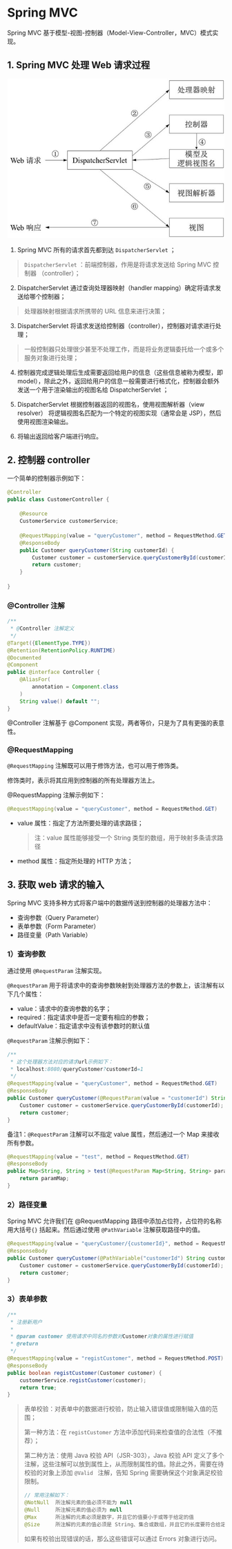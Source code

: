 # Spring MVC

Spring MVC 基于模型-视图-控制器（Model-View-Controller，MVC）模式实现。

## 1. Spring MVC 处理 Web 请求过程

![](image/SpringMVC处理Web请求过程.JPG)

1.  Spring MVC 所有的请求首先都到达 `DispatcherServlet` ；

   >  `DispatcherServlet` ：前端控制器，作用是将请求发送给 Spring MVC 控制器 （controller）；

2.  DispatcherServlet 通过查询处理器映射（handler mapping）确定将请求发送给哪个控制器；

   > 处理器映射根据请求所携带的 URL 信息来进行决策；

3.  DispatcherServlet 将请求发送给控制器（controller），控制器对请求进行处理；

   > 一般控制器只处理很少甚至不处理工作，而是将业务逻辑委托给一个或多个服务对象进行处理；

4.  控制器完成逻辑处理后生成需要返回给用户的信息（这些信息被称为模型，即 model），除此之外，返回给用户的信息一般需要进行格式化，控制器会额外发送一个用于渲染输出的视图名给 DispatcherServlet ；

5.  DispatcherServlet 根据控制器返回的视图名，使用视图解析器（view resolver） 将逻辑视图名匹配为一个特定的视图实现（通常会是 JSP），然后使用视图渲染输出。

6.  将输出返回给客户端进行响应。

## 2. 控制器 controller

一个简单的控制器示例如下：

```java
@Controller
public class CustomerController {

    @Resource
    CustomerService customerService;

    @RequestMapping(value = "queryCustomer", method = RequestMethod.GET)
    @ResponseBody
    public Customer queryCustomer(String customerId) {
        Customer customer = customerService.queryCustomerById(customerId);
        return customer;
    }

}
```

### @Controller 注解

```java
/**
 * @Controller 注解定义
 */
@Target({ElementType.TYPE})
@Retention(RetentionPolicy.RUNTIME)
@Documented
@Component
public @interface Controller {
    @AliasFor(
        annotation = Component.class
    )
    String value() default "";
}
```

@Controller 注解基于 @Component 实现，两者等价，只是为了具有更强的表意性。

### @RequestMapping

`@RequestMapping` 注解既可以用于修饰方法，也可以用于修饰类。

修饰类时，表示将其应用到控制器的所有处理器方法上。

@RequestMapping 注解示例如下：

```java
@RequestMapping(value = "queryCustomer", method = RequestMethod.GET)
```

+ value 属性：指定了方法所要处理的请求路径；

  > 注：value 属性能够接受一个 String 类型的数组，用于映射多条请求路径

+ method 属性：指定所处理的 HTTP 方法；

## 3. 获取 web 请求的输入

Spring MVC 支持多种方式将客户端中的数据传送到控制器的处理器方法中：

+ 查询参数（Query Parameter）
+ 表单参数（Form Parameter）
+ 路径变量（Path Variable）

### 1）查询参数

通过使用 `@RequestParam` 注解实现。

 `@RequestParam`  用于将请求中的查询参数映射到处理器方法的参数上，该注解有以下几个属性：

+ value：请求中的查询参数的名字；
+ required：指定请求中是否一定要有相应的参数；
+ defaultValue：指定请求中没有该参数时的默认值

 `@RequestParam`  注解示例如下：

```java
/**
 * 这个处理器方法对应的请求url示例如下：
 * localhost:8080/queryCustomer?customerId=1
 */
@RequestMapping(value = "queryCustomer", method = RequestMethod.GET)
@ResponseBody
public Customer queryCustomer(@RequestParam(value = "customerId") String customerId) {
    Customer customer = customerService.queryCustomerById(customerId);
    return customer;
}
```

备注1：`@RequestParam`  注解可以不指定 value 属性，然后通过一个 Map 来接收所有参数。

```java
@RequestMapping(value = "test", method = RequestMethod.GET)
@ResponseBody
public Map<String, String > test(@RequestParam Map<String, String> paramMap) {
    return paramMap;
}
```

### 2）路径变量

Spring MVC 允许我们在 @RequestMapping 路径中添加占位符，占位符的名称用大括号`{}` 括起来。然后通过使用 `@PathVariable` 注解获取路径中的值。

```java
@RequestMapping(value = "queryCustomer/{customerId}", method = RequestMethod.GET)
@ResponseBody
public Customer queryCustomer(@PathVariable("customerId") String customerId) {
    Customer customer = customerService.queryCustomerById(customerId);
    return customer;
}
```

### 3）表单参数

```java
/**
 * 注册新用户
 *
 * @param customer 使用请求中同名的参数对Customer对象的属性进行赋值
 * @return
 */
@RequestMapping(value = "registCustomer", method = RequestMethod.POST)
@ResponseBody
public boolean registCustomer(Customer customer) {
    customerService.registCustomer(customer);
    return true;
}
```

> 表单校验：对表单中的数据进行校验，防止输入错误值或限制输入值的范围；
>
> 第一种方法：在 `registCustomer` 方法中添加代码来检查值的合法性（不推荐）；
>
> 第二种方法：使用 Java 校验 API（JSR-303），Java 校验 API 定义了多个注解，这些注解可以放到属性上，从而限制属性的值。除此之外，需要在待校验的对象上添加 `@Valid ` 注解，告知 Spring 需要确保这个对象满足校验限制。
>
> ```java
> // 常用注解如下：
> @NotNull	所注解元素的值必须不能为 null
> @Null		所注解元素的值必须为 null	
> @Max		所注解的元素必须是数字，并且它的值要小于或等于给定的值
> @Size		所注解的元素的值必须是 String、集合或数组，并且它的长度要符合给定的范围，如@Size(min=5, max=25)
> ```
>
> 如果有校验出现错误的话，那么这些错误可以通过 Errors 对象进行访问。